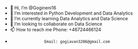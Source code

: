 - 👋 Hi, I’m @Gogineni16
- 👀 I’m interested in Python Development and Data Analytics
- 🌱 I’m currently learning Data Analytics and Data Science
- 💞️ I’m looking to collaborate on Data Science 
- 📫 How to reach me Phone: +46724466124
-                    Email: gogiavan3286@gmail.com

<!---
Gogineni16/Gogineni16 is a ✨ special ✨ repository because its `README.md` (this file) appears on your GitHub profile.
You can click the Preview link to take a look at your changes.
--->
